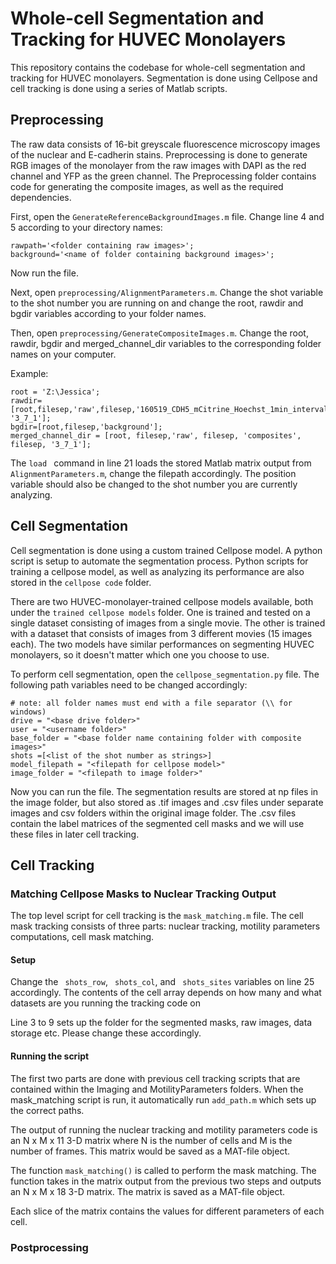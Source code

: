 # Whole-cell Segmentation and Tracking for HUVEC Monolayers
This repository contains the codebase for whole-cell segmentation and tracking for HUVEC monolayers. Segmentation is done using Cellpose and cell tracking is done using a series of Matlab scripts. 

## Preprocessing 
The raw data consists of 16-bit greyscale fluorescence microscopy images of the nuclear and E-cadherin stains. Preprocessing is done to generate RGB images of the monolayer from the raw images with DAPI as the red channel and YFP as the green channel. The Preprocessing folder contains code for generating the composite images, as well as the required dependencies. 

First, open the ``` GenerateReferenceBackgroundImages.m ``` file. Change line 4 and 5 according to your directory names: 
```
rawpath='<folder containing raw images>'; 
background='<name of folder containing background images>';
```
Now run the file. 

Next, open ``` preprocessing/AlignmentParameters.m ```. Change the shot variable to the shot number you are running on and change the root, rawdir and bgdir variables according to your folder names. 

Then, open ``` preprocessing/GenerateCompositeImages.m ```. Change the root, rawdir, bgdir and merged_channel_dir variables to the corresponding folder names on your computer.

Example: 
```
root = 'Z:\Jessica';
rawdir=[root,filesep,'raw',filesep,'160519_CDH5_mCitrine_Hoechst_1min_interval_20x',filesep, '3_7_1'];
bgdir=[root,filesep,'background'];
merged_channel_dir = [root, filesep,'raw', filesep, 'composites', filesep, '3_7_1'];
```

 The ```load ``` command in line 21 loads the stored Matlab matrix output from ```AlignmentParameters.m```, change the filepath accordingly. The position variable should also be changed to the shot number you are currently analyzing. 
## Cell Segmentation
Cell segmentation is done using a custom trained Cellpose model. A python script is setup to automate the segmentation process. Python scripts for training a cellpose model, as well as analyzing its performance are also stored in the ```cellpose code```  folder. 

There are two HUVEC-monolayer-trained cellpose models available, both under the ```trained cellpose models``` folder. One is trained and tested on a single dataset consisting of images from a single movie. The other is trained with a dataset that consists of images from 3 different movies (15 images each). The two models have similar performances on segmenting HUVEC monolayers, so it doesn't matter which one you choose to use. 

To perform cell segmentation, open the ```cellpose_segmentation.py``` file. The following path variables need to be changed accordingly: 
```
# note: all folder names must end with a file separator (\\ for windows)
drive = "<base drive folder>"
user = "<username folder>"
base_folder = "<base folder name containing folder with composite images>"
shots =[<list of the shot number as strings>]
model_filepath = "<filepath for cellpose model>"
image_folder = "<filepath to image folder>"
```
Now you can run the file. The segmentation results are stored at np files in the image folder, but also stored as .tif images and .csv files under separate images and csv folders within the original image folder. 
The .csv files contain the label matrices of the segmented cell masks and we will use these files in later cell tracking. 

## Cell Tracking 
### Matching Cellpose Masks to Nuclear Tracking Output

The top level script for cell tracking is the ``` mask_matching.m ``` file. The cell mask tracking consists of three parts: nuclear tracking, motility parameters computations, cell mask matching. 

#### Setup
Change the ``` shots_row```, ``` shots_col```, and ``` shots_sites``` variables on line 25 accordingly. The contents of the cell array depends on how many and what datasets are you running the tracking code on

Line 3 to 9 sets up the folder for the segmented masks, raw images, data storage etc. Please change these accordingly.


#### Running the script
The first two parts are done with previous cell tracking scripts that are contained within the Imaging and MotilityParameters folders. When the mask_matching script is run, it automatically run ```add_path.m``` which sets up the correct paths. 

The output of running the nuclear tracking and motility parameters code is an N x M x 11 3-D matrix where N is the number of cells and M is the number of frames. This matrix would be saved as a MAT-file object. 

The function ```mask_matching()``` is called to perform the mask matching. The function takes in the matrix output from the previous two steps and outputs an N x M x 18 3-D matrix. The matrix is saved as a MAT-file object. 

Each slice of the matrix contains the values for different parameters of each cell. <!--The parmeters are as follow: -->

<!--tracedata(:,:,5)  - angle of movement 
tracedata(:,:,6) - single cell velocity
tracedata(:,:,7) - coordination with neighboring cells in the front, located within a 60° sector ahead
tracedata(:,:,8) - coordination with lateral neighbors, located within lateral 120° sectors)
tracedata(:,:,9) - coordination with neighboring cells in the back, located within a 60° sector behind
tracedata(:,:,10) - coordination with all neighboring cells
tracedata(:,:,11) - persistence. col 1: net distance. Col2: total distance. Col3: net/total distance. -->

### Postprocessing
